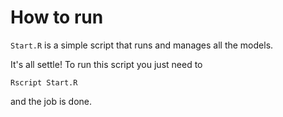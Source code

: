 # How to run
`Start.R` is a simple script that runs and manages all the models.

It's all settle! To run this script you just need to 
```
Rscript Start.R
```
and the job is done.
